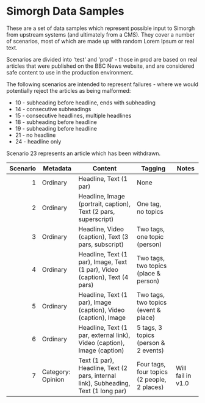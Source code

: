 # Simorgh Data Samples

These are a set of data samples which represent possible input to Simorgh from upstream systems (and ultimately from a CMS). They cover a number of scenarios, most of which are made up with random Lorem Ipsum or real text.

Scenarios are divided into 'test' and 'prod' - those in prod are based on real articles that were published on the BBC News website, and are considered safe content to use in the production environment.

The following scenarios are intended to represent failures - where we would potentially reject the articles as being malformed:
* 10 - subheading before headline, ends with subheading
* 14 - consecutive subheadings
* 15 - consecutive headlines, multiple headlines
* 18 - subheading before headline
* 19 - subheading before headline
* 21 - no headline
* 24 - headline only

Scenario 23 represents an article which has been withdrawn.

| Scenario | Metadata | Content | Tagging | Notes |
|---------:|----------|---------|---------|-------|
| 1        | Ordinary | Headline, Text (1 par) | None | |
| 2        | Ordinary | Headline, Image (portrait, caption), Text (2 pars, superscript) | One tag, no topics | |
| 3        | Ordinary | Headline, Video (caption), Text (3 pars, subscript) | Two tags, one topic (person) | |
| 4        | Ordinary | Headline, Text (1 par), Image, Text (1 par), Video (caption), Text (4 pars) | Two tags, two topics (place & person) | |
| 5        | Ordinary | Headline, Text (1 par), Image (caption), Video (caption), Image | Two tags, two topics (event & place) | |
| 6        | Ordinary | Headline, Text (1 par, external link), Video (caption), Image (caption) | 5 tags, 3 topics (person & 2 events) | |
| 7        | Category: Opinion | Text (1 par), Headline, Text (2 pars, internal link), Subheading, Text (1 long par) | Four tags, four topics (2 people, 2 places) | Will fail in v1.0 |
